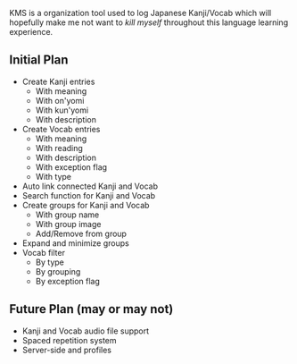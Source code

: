 KMS is a organization tool used to log Japanese Kanji/Vocab which will hopefully make me not want to *kill myself* throughout this language learning experience.

## Initial Plan
- Create Kanji entries 
  - With meaning
  - With on'yomi 
  - With kun'yomi 
  - With description 
- Create Vocab entries
  - With meaning
  - With reading
  - With description
  - With exception flag
  - With type
- Auto link connected Kanji and Vocab 
- Search function for Kanji and Vocab 
- Create groups for Kanji and Vocab
  - With group name
  - With group image
  - Add/Remove from group
- Expand and minimize groups
- Vocab filter
  - By type
  - By grouping
  - By exception flag

## Future Plan (may or may not)
- Kanji and Vocab audio file support
- Spaced repetition system
- Server-side and profiles
